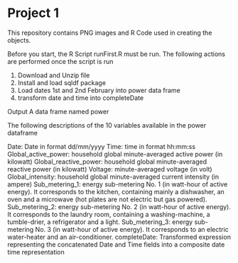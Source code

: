 Project 1
===================

This repository contains PNG images and R Code used in creating the objects.

Before you start, the R Script runFirst.R must be run.
The following actions are performed once the script is run

1. Download and Unzip file
2. Install and load sqldf package
3. Load dates 1st and 2nd February into power data frame
4. transform date and time into completeDate

Output
A data frame named power

The following descriptions of the 10 variables available in the power dataframe

Date: Date in format dd/mm/yyyy
Time: time in format hh:mm:ss
Global_active_power: household global minute-averaged active power (in kilowatt)
Global_reactive_power: household global minute-averaged reactive power (in kilowatt)
Voltage: minute-averaged voltage (in volt)
Global_intensity: household global minute-averaged current intensity (in ampere)
Sub_metering_1: energy sub-metering No. 1 (in watt-hour of active energy). It corresponds to the kitchen, containing mainly a dishwasher, an oven and a microwave (hot plates are not electric but gas powered).
Sub_metering_2: energy sub-metering No. 2 (in watt-hour of active energy). It corresponds to the laundry room, containing a washing-machine, a tumble-drier, a refrigerator and a light.
Sub_metering_3: energy sub-metering No. 3 (in watt-hour of active energy). It corresponds to an electric water-heater and an air-conditioner.
completeDate: Transformed expression representing the concatenated Date and Time fields into a composite date time representation
